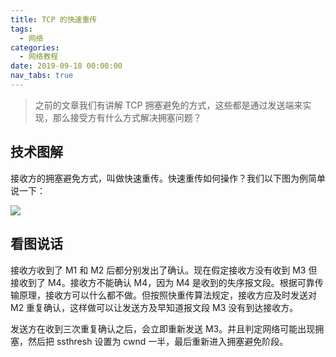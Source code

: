 ```yaml
---
title: TCP 的快速重传
tags:
  - 网络
categories:
  - 网络教程
date: 2019-09-18 00:00:00
nav_tabs: true
---
```


> 之前的文章我们有讲解 TCP 拥塞避免的方式，这些都是通过发送端来实现，那么接受方有什么方式解决拥塞问题？

<!-- more -->

## 技术图解

接收方的拥塞避免方式，叫做快速重传。快速重传如何操作？我们以下图为例简单说一下：

![](https://cdn.dusays.com/2019/09/71-1.jpg)

## 看图说话

接收方收到了 M1 和 M2 后都分别发出了确认。现在假定接收方没有收到 M3 但接收到了 M4。接收方不能确认 M4，因为 M4 是收到的失序报文段。根据可靠传输原理，接收方可以什么都不做。但按照快重传算法规定，接收方应及时发送对 M2 重复确认，这样做可以让发送方及早知道报文段 M3 没有到达接收方。

发送方在收到三次重复确认之后，会立即重新发送 M3。并且判定网络可能出现拥塞，然后把 ssthresh 设置为 cwnd 一半，最后重新进入拥塞避免阶段。